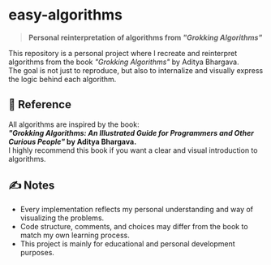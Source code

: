 # easy-algorithms

> **Personal reinterpretation of algorithms from _"Grokking Algorithms"_**  

This repository is a personal project where I recreate and reinterpret algorithms from the book *"Grokking Algorithms"* by Aditya Bhargava.  
The goal is not just to reproduce, but also to internalize and visually express the logic behind each algorithm.

## 📖 Reference

All algorithms are inspired by the book:  
**_"Grokking Algorithms: An Illustrated Guide for Programmers and Other Curious People"_ by Aditya Bhargava.**  
I highly recommend this book if you want a clear and visual introduction to algorithms.

## ✍️ Notes

- Every implementation reflects my personal understanding and way of visualizing the problems.
- Code structure, comments, and choices may differ from the book to match my own learning process.
- This project is mainly for educational and personal development purposes.
